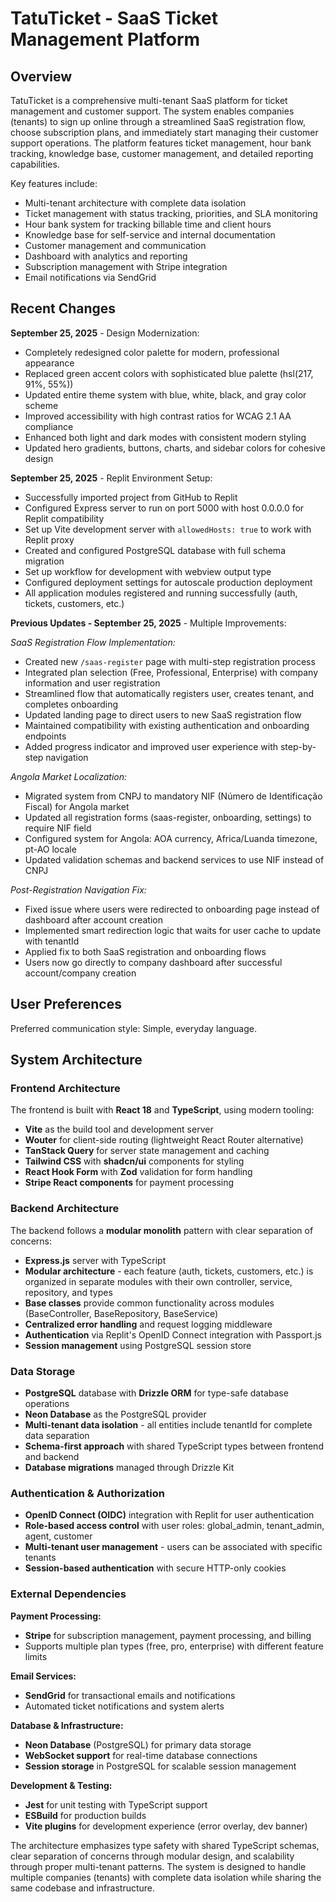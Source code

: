 # TatuTicket - SaaS Ticket Management Platform

## Overview

TatuTicket is a comprehensive multi-tenant SaaS platform for ticket management and customer support. The system enables companies (tenants) to sign up online through a streamlined SaaS registration flow, choose subscription plans, and immediately start managing their customer support operations. The platform features ticket management, hour bank tracking, knowledge base, customer management, and detailed reporting capabilities.

Key features include:
- Multi-tenant architecture with complete data isolation
- Ticket management with status tracking, priorities, and SLA monitoring
- Hour bank system for tracking billable time and client hours
- Knowledge base for self-service and internal documentation  
- Customer management and communication
- Dashboard with analytics and reporting
- Subscription management with Stripe integration
- Email notifications via SendGrid

## Recent Changes

**September 25, 2025** - Design Modernization:
- Completely redesigned color palette for modern, professional appearance
- Replaced green accent colors with sophisticated blue palette (hsl(217, 91%, 55%))
- Updated entire theme system with blue, white, black, and gray color scheme
- Improved accessibility with high contrast ratios for WCAG 2.1 AA compliance
- Enhanced both light and dark modes with consistent modern styling
- Updated hero gradients, buttons, charts, and sidebar colors for cohesive design

**September 25, 2025** - Replit Environment Setup:
- Successfully imported project from GitHub to Replit
- Configured Express server to run on port 5000 with host 0.0.0.0 for Replit compatibility
- Set up Vite development server with `allowedHosts: true` to work with Replit proxy
- Created and configured PostgreSQL database with full schema migration
- Set up workflow for development with webview output type
- Configured deployment settings for autoscale production deployment
- All application modules registered and running successfully (auth, tickets, customers, etc.)

**Previous Updates - September 25, 2025** - Multiple Improvements:

*SaaS Registration Flow Implementation:*
- Created new `/saas-register` page with multi-step registration process
- Integrated plan selection (Free, Professional, Enterprise) with company information and user registration
- Streamlined flow that automatically registers user, creates tenant, and completes onboarding
- Updated landing page to direct users to new SaaS registration flow
- Maintained compatibility with existing authentication and onboarding endpoints
- Added progress indicator and improved user experience with step-by-step navigation

*Angola Market Localization:*
- Migrated system from CNPJ to mandatory NIF (Número de Identificação Fiscal) for Angola market
- Updated all registration forms (saas-register, onboarding, settings) to require NIF field
- Configured system for Angola: AOA currency, Africa/Luanda timezone, pt-AO locale
- Updated validation schemas and backend services to use NIF instead of CNPJ

*Post-Registration Navigation Fix:*
- Fixed issue where users were redirected to onboarding page instead of dashboard after account creation
- Implemented smart redirection logic that waits for user cache to update with tenantId
- Applied fix to both SaaS registration and onboarding flows
- Users now go directly to company dashboard after successful account/company creation

## User Preferences

Preferred communication style: Simple, everyday language.

## System Architecture

### Frontend Architecture
The frontend is built with **React 18** and **TypeScript**, using modern tooling:
- **Vite** as the build tool and development server
- **Wouter** for client-side routing (lightweight React Router alternative)
- **TanStack Query** for server state management and caching
- **Tailwind CSS** with **shadcn/ui** components for styling
- **React Hook Form** with **Zod** validation for form handling
- **Stripe React components** for payment processing

### Backend Architecture
The backend follows a **modular monolith** pattern with clear separation of concerns:
- **Express.js** server with TypeScript
- **Modular architecture** - each feature (auth, tickets, customers, etc.) is organized in separate modules with their own controller, service, repository, and types
- **Base classes** provide common functionality across modules (BaseController, BaseRepository, BaseService)
- **Centralized error handling** and request logging middleware
- **Authentication** via Replit's OpenID Connect integration with Passport.js
- **Session management** using PostgreSQL session store

### Data Storage
- **PostgreSQL** database with **Drizzle ORM** for type-safe database operations
- **Neon Database** as the PostgreSQL provider
- **Multi-tenant data isolation** - all entities include tenantId for complete data separation
- **Schema-first approach** with shared TypeScript types between frontend and backend
- **Database migrations** managed through Drizzle Kit

### Authentication & Authorization
- **OpenID Connect (OIDC)** integration with Replit for user authentication
- **Role-based access control** with user roles: global_admin, tenant_admin, agent, customer
- **Multi-tenant user management** - users can be associated with specific tenants
- **Session-based authentication** with secure HTTP-only cookies

### External Dependencies

**Payment Processing:**
- **Stripe** for subscription management, payment processing, and billing
- Supports multiple plan types (free, pro, enterprise) with different feature limits

**Email Services:**
- **SendGrid** for transactional emails and notifications
- Automated ticket notifications and system alerts

**Database & Infrastructure:**
- **Neon Database** (PostgreSQL) for primary data storage
- **WebSocket support** for real-time database connections
- **Session storage** in PostgreSQL for scalable session management

**Development & Testing:**
- **Jest** for unit testing with TypeScript support
- **ESBuild** for production builds
- **Vite plugins** for development experience (error overlay, dev banner)

The architecture emphasizes type safety with shared TypeScript schemas, clear separation of concerns through modular design, and scalability through proper multi-tenant patterns. The system is designed to handle multiple companies (tenants) with complete data isolation while sharing the same codebase and infrastructure.